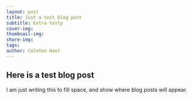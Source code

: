 ```yaml
---
layout: post
title: Just a test blog post
subtitle: Extra testy
cover-img:
thumbnail-img:
share-img: 
tags:
author: Coleton Hast
---
```


## Here is a test blog post

I am just writing this to fill space, and show where blog posts will appear.